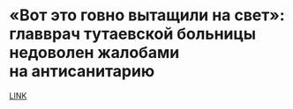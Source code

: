 # «Вот это говно вытащили на свет»: главврач тутаевской больницы недоволен жалобами на антисанитарию 



[LINK](https://varlamov.ru/3290866.html)